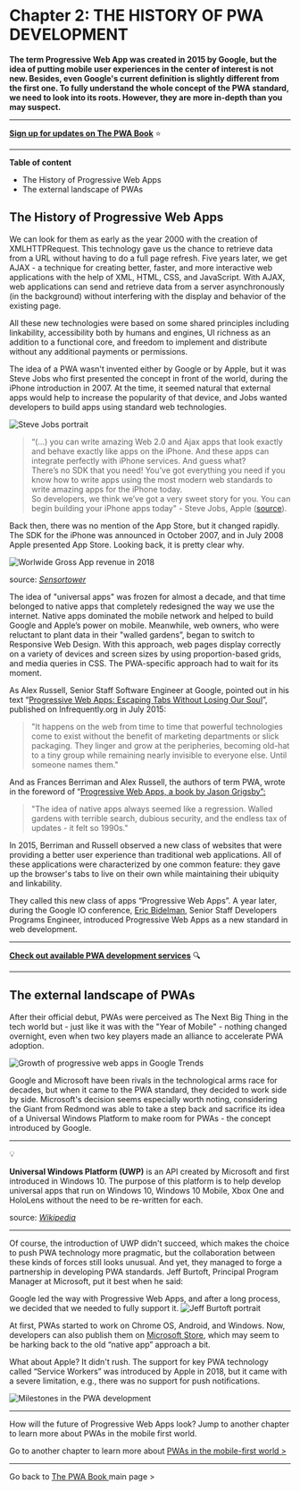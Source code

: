 # Chapter 2: THE HISTORY OF PWA DEVELOPMENT

**The term Progressive Web App was created in 2015 by Google, but the idea of putting mobile user experiences in the center of interest is not new. Besides, even Google's current definition is slightly different from the first one. To fully understand the whole concept of the PWA standard, we need to look into its roots. However, they are more in-depth than you may suspect.**

------

**[Sign up for updates on The PWA Book](https://divante.com/pwa-book#form)** ⭐️   

------
 
 
 
**Table of content**

- The History of Progressive Web Apps
- The external landscape of PWAs 

## The History of Progressive Web Apps

We can look for them as early as the year 2000 with the creation of XMLHTTPRequest. This technology gave us the chance to retrieve data from a URL without having to do a full page refresh. Five years later, we get AJAX - a technique for creating better, faster, and more interactive web applications with the help of XML, HTML, CSS, and JavaScript. With AJAX, web applications can send and retrieve data from a server asynchronously (in the background) without interfering with the display and behavior of the existing page.

All these new technologies were based on some shared principles including linkability, accessibility both by humans and engines, UI richness as an addition to a functional core, and freedom to implement and distribute without any additional payments or permissions.

The idea of a PWA wasn't invented either by Google or by Apple, but it was Steve Jobs who first presented the concept in front of the world, during the iPhone introduction in 2007. At the time, it seemed natural that external apps would help to increase the popularity of that device, and Jobs wanted developers to build apps using standard web technologies.

![Steve Jobs portrait](https://gitlab.divante.pl/snippety-zaglady/projects/divante.com/pwa-ebook/raw/develop/docs/.vuepress/public/assets/Chapter_2.png)

>“(...) you can write amazing Web 2.0 and Ajax apps that look exactly and behave exactly like apps on the iPhone. And these apps can integrate perfectly with iPhone services. And guess what?    
There’s no SDK that you need! You’ve got everything you need if you know how to write apps using the most modern web standards to write amazing apps for the iPhone today.    
So developers, we think we’ve got a very sweet story for you. You can begin building your iPhone apps today" - Steve Jobs, Apple ([source](https://www.youtube.com/watch?v=P-a_R6ewrmM)).

Back then, there was no mention of the App Store, but it changed rapidly. The SDK for the iPhone was announced in October 2007, and in July 2008 Apple presented App Store. Looking back, it is pretty clear why.

![Worlwide Gross App revenue in 2018](https://gitlab.divante.pl/snippety-zaglady/projects/divante.com/pwa-ebook/raw/develop/docs/.vuepress/public/assets/Chapter_2.1.png)

source: *[Sensortower](https://sensortower.com/blog/app-revenue-and-downloads-2018)*

The idea of "universal apps" was frozen for almost a decade, and that time belonged to native apps that completely redesigned the way we use the internet. Native apps dominated the mobile network and helped to build Google and Apple’s power on mobile. Meanwhile, web owners, who were reluctant to plant data in their "walled gardens”, began to switch to Responsive Web Design. With this approach, web pages display correctly on a variety of devices and screen sizes by using proportion-based grids, and media queries in CSS. The PWA-specific approach had to wait for its moment.

As Alex Russell, Senior Staff Software Engineer at Google, pointed out in his text “[Progressive Web Apps: Escaping Tabs Without Losing Our Soul](https://infrequently.org/2015/06/progressive-apps-escaping-tabs-without-losing-our-soul/)”, published on Infrequently.org in July 2015:

> "It happens on the web from time to time that powerful technologies come to exist without the benefit of marketing departments or slick packaging. They linger and grow at the peripheries, becoming old-hat to a tiny group while remaining nearly invisible to everyone else. Until someone names them."
    
And as Frances Berriman and Alex Russell, the authors of term PWA, wrote in the foreword of “[Progressive Web Apps, a book by Jason Grigsby”:](https://abookapart.com/products/progressive-web-apps)

> "The idea of native apps always seemed like a regression. Walled gardens with terrible search, dubious security, and the endless tax of updates - it felt so 1990s."

In 2015, Berriman and Russell observed a new class of websites that were providing a better user experience than traditional web applications. All of these applications were characterized by one common feature: they gave up the browser's tabs to live on their own while maintaining their ubiquity and linkability.

They called this new class of apps “Progressive Web Apps”. A year later, during the Google IO conference, [Eric Bidelman](https://www.linkedin.com/in/ericbidelman/), Senior Staff Developers Programs Engineer, introduced Progressive Web Apps as a new standard in web development.

---

 **[Check out available PWA development services](https://divante.com/services/progressive-web-apps)** 🔍

---

## The external landscape of PWAs

After their official debut, PWAs were perceived as The Next Big Thing in the tech world but - just like it was with the "Year of Mobile" - nothing changed overnight, even when two key players made an alliance to accelerate PWA adoption.  

![Growth of progressive web apps in Google Trends](https://gitlab.divante.pl/snippety-zaglady/projects/divante.com/pwa-ebook/raw/develop/docs/.vuepress/public/assets/Chapter_2.xx.PNG)

Google and Microsoft have been rivals in the technological arms race for decades, but when it came to the PWA standard, they decided to work side by side. Microsoft's decision seems especially worth noting, considering the Giant from Redmond was able to take a step back and sacrifice its idea of a Universal Windows Platform to make room for PWAs - the concept introduced by Google.

---
💡

**Universal Windows Platform (UWP)** is an API created by Microsoft and first introduced in Windows 10. The purpose of this platform is to help develop universal apps that run on Windows 10, Windows 10 Mobile, Xbox One and HoloLens without the need to be re-written for each.

source: [*Wikipedia*](https://en.wikipedia.org/wiki/Universal_Windows_Platform)

---

Of course, the introduction of UWP didn't succeed, which makes the choice to push PWA technology more pragmatic, but the collaboration between these kinds of forces still looks unusual. And yet, they managed to forge a partnership in developing PWA standards. Jeff Burtoft, Principal Program Manager at Microsoft, put it best when he said:

Google led the way with Progressive Web Apps, and after a long process, we decided that we needed to fully support it. ![Jeff Burtoft portrait](https://gitlab.divante.pl/snippety-zaglady/projects/divante.com/pwa-ebook/raw/develop/docs/.vuepress/public/assets/Chapter_2.3.png)

  
  

At first, PWAs started to work on Chrome OS, Android, and Windows. Now, developers can also publish them on [Microsoft Store](https://docs.microsoft.com/en-us/microsoft-edge/progressive-web-apps/microsoft-store), which may seem to be harking back to the old “native app” approach a bit.

  

What about Apple? It didn't rush. The support for key PWA technology called “Service Workers” was introduced by Apple in 2018, but it came with a severe limitation, e.g., there was no support for push notifications.

  
  

![Milestones in the PWA development](https://gitlab.divante.pl/snippety-zaglady/projects/divante.com/pwa-ebook/raw/develop/docs/.vuepress/public/assets/Chapter_2.2.png)

---

How will the future of Progressive Web Apps look? Jump to another chapter to learn more about PWAs in the mobile first world.

Go to another chapter to learn more about [PWAs in the mobile-first world >](https://divante.com/pwabook)

---
Go back to [The PWA Book ](https://divante.com/pwabook) main page >